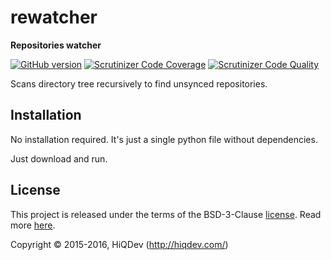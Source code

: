 rewatcher
=========

**Repositories watcher**

[![GitHub version](https://badge.fury.io/gh/hiqdev%2Frewatcher.svg)](https://badge.fury.io/gh/hiqdev%2Frewatcher)
[![Scrutinizer Code Coverage](https://img.shields.io/scrutinizer/coverage/g/hiqdev/rewatcher.svg)](https://scrutinizer-ci.com/g/hiqdev/rewatcher/)
[![Scrutinizer Code Quality](https://img.shields.io/scrutinizer/g/hiqdev/rewatcher.svg)](https://scrutinizer-ci.com/g/hiqdev/rewatcher/)

Scans directory tree recursively to find unsynced repositories.

## Installation

No installation required.
It's just a single python file without dependencies.

Just download and run.

## License

This project is released under the terms of the BSD-3-Clause [license](LICENSE).
Read more [here](http://choosealicense.com/licenses/bsd-3-clause).

Copyright © 2015-2016, HiQDev (http://hiqdev.com/)
